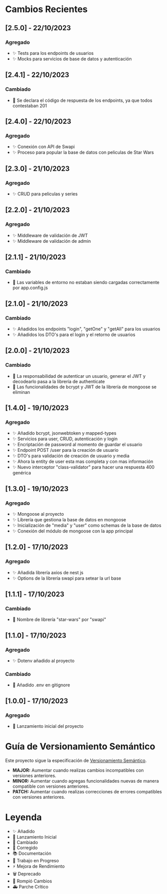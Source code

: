 # Cambios Recientes

## [2.5.0] - 22/10/2023

### Agregado

- ✨ Tests para los endpoints de usuarios
- ✨ Mocks para servicios de base de datos y autenticación

## [2.4.1] - 22/10/2023

### Cambiado

- 🐛 Se declara el código de respuesta de los endpoints, ya que todos contestaban 201

## [2.4.0] - 22/10/2023

### Agregado

- ✨ Conexión con API de Swapi
- ✨ Proceso para popular la base de datos con peliculas de Star Wars

## [2.3.0] - 21/10/2023

### Agregado

- ✨ CRUD para peliculas y series

## [2.2.0] - 21/10/2023

### Agregado

- ✨ Middleware de validación de JWT
- ✨ Middleware de validación de admin

## [2.1.1] - 21/10/2023

### Cambiado

- 🐛 Las variables de entorno no estaban siendo cargadas correctamente por app.config.js

## [2.1.0] - 21/10/2023

### Cambiado

- ✨ Añadidos los endpoints "login", "getOne" y "getAll" para los usuarios
- ✨ Añadidos los DTO's para el login y el retorno de usuarios

## [2.0.0] - 21/10/2023

### Cambiado

- 🔄 La responsabilidad de autenticar un usuario, generar el JWT y decodearlo pasa a la librería de authenticate
- 🔄 Las funcionalidades de bcrypt y JWT de la librería de mongoose se eliminan

## [1.4.0] - 19/10/2023

### Agregado

- ✨ Añadido bcrypt, jsonwebtoken y mapped-types
- ✨ Servicios para user, CRUD, autenticación y login
- ✨ Encriptación de password al momento de guardar el usuario
- ✨ Endpoint POST /user para la creación de usuario
- ✨ DTO's para validación de creación de usuario y media
- ✨ Ahora la entity de user esta mas completa y con mas información
- ✨ Nuevo interceptor "class-validator" para hacer una respuesta 400 genérica

## [1.3.0] - 19/10/2023

### Agregado

- ✨ Mongoose al proyecto
- ✨ Librería que gestiona la base de datos en mongoose
- ✨ Inicialización de "media" y "user" como schemas de la base de datos
- ✨ Conexión del módulo de mongoose con la app principal


## [1.2.0] - 17/10/2023

### Agregado

- ✨ Añadida librería axios de nest js
- ✨ Options de la librería swapi para setear la url base

## [1.1.1] - 17/10/2023

### Cambiado

- 🔄 Nombre de librería "star-wars" por "swapi"

## [1.1.0] - 17/10/2023

### Agregado

- ✨ Dotenv añadido al proyecto

### Cambiado

- 🔄 Añadido .env en gitignore

## [1.0.0] - 17/10/2023

### Agregado

- 🚀 Lanzamiento inicial del proyecto

# Guía de Versionamiento Semántico

Este proyecto sigue la especificación de [Versionamiento Semántico](https://semver.org/).

- **MAJOR:** Aumentar cuando realizas cambios incompatibles con versiones anteriores.
- **MINOR:** Aumentar cuando agregas funcionalidades nuevas de manera compatible con versiones anteriores.
- **PATCH:** Aumentar cuando realizas correcciones de errores compatibles con versiones anteriores.

# Leyenda

- ✨ Añadido
- 🚀 Lanzamiento Inicial
- 🔄 Cambiado
- 🐛 Corregido
- 📚 Documentación
- 🚧 Trabajo en Progreso
- ⚡ Mejora de Rendimiento
- 🗑️ Deprecado
- 🚨 Rompió Cambios
- 🚑 Parche Crítico

